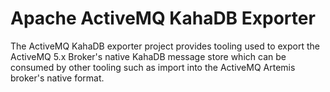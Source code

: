 Apache ActiveMQ KahaDB Exporter
===============================

The ActiveMQ KahaDB exporter project provides tooling used to export the
ActiveMQ 5.x Broker's native KahaDB message store which can be consumed by
other tooling such as import into the ActiveMQ Artemis broker's native format.

